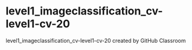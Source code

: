 # level1_imageclassification_cv-level1-cv-20
level1_imageclassification_cv-level1-cv-20 created by GitHub Classroom
